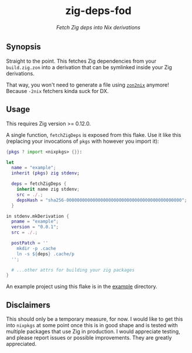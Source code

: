 <h1 align="center">zig-deps-fod</h1>
<h6 align="center">Fetch Zig deps into Nix derivations</h6>

## Synopsis

Straight to the point. This fetches Zig dependencies from your `build.zig.zon`
into a derivation that can be symlinked inside your Zig derivations.

That way, you won't need to generate a file using
[`zon2nix`](https://github.com/nix-community/zon2nix) anymore! Because `-2nix`
fetchers kinda suck for DX.

## Usage

This requires Zig version >= 0.12.0.

A single function, `fetchZigDeps` is exposed from this flake. Use it like this
(replacing your invocations of `pkgs` with however you import it):

```nix
{pkgs ? import <nixpkgs> {}}:

let
  name = "example";
  inherit (pkgs) zig stdenv;

  deps = fetchZigDeps {
    inherit name zig stdenv;
    src = ./.;
    depsHash = "sha256-00000000000000000000000000000000000000000000";
  }

in stdenv.mkDerivation {
  pname = "example";
  version = "0.0.1";
  src = ./.;

  postPatch = ''
    mkdir -p .cache
    ln -s ${deps} .cache/p
  '';

  # ...other attrs for building your zig packages
}
```

An example project using this flake is in the [example](./example) directory.

## Disclaimers

This should only be a temporary measure, for now. I would like to get this into
`nixpkgs` at some point once this is in good shape and is tested with multiple
packages that use Zig in production. I would appreciate testing, and please
report issues or possible improvements. They are greatly appreciated.
